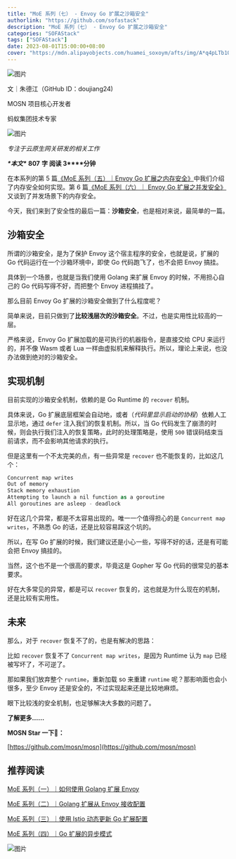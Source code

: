 ```yaml
---
title: "MoE 系列（七） - Envoy Go 扩展之沙箱安全"
authorlink: "https://github.com/sofastack"
description: "MoE 系列（七） - Envoy Go 扩展之沙箱安全"
categories: "SOFAStack"
tags: ["SOFAStack"]
date: 2023-08-01T15:00:00+08:00
cover: "https://mdn.alipayobjects.com/huamei_soxoym/afts/img/A*q4pLTb1O3dUAAAAAAAAAAAAADrGAAQ/original"
---
```


![图片](https://mmbiz.qpic.cn/mmbiz_gif/nibOZpaQKw09ARcsGuzib3ttcN4LZpdAC0n9KTQp7uibF8ia0ibk3Olf3sib50ExibicicOrzCOVrOyUD2dFib84f0fTx5uA/640?wx_fmt=gif&wxfrom=5&wx_lazy=1)

文｜朱德江（GitHub ID：doujiang24)

MOSN 项目核心开发者

蚂蚁集团技术专家

![图片](https://mmbiz.qpic.cn/mmbiz_png/nibOZpaQKw08VNbtYZicic5Nog5MV3VxrPUbpSOe4Pn693qzEiacbqxwuqcyhl24RbPibibbgxhIwZmRG36CzjZicDRUA/640?wx_fmt=png&wxfrom=5&wx_lazy=1&wx_co=1)

*专注于云原生网关研发的相关工作*

***\*本文\**** **807** **字 阅读  3****分钟**

在本系列的第 5 篇[《MoE 系列（五）｜Envoy Go 扩展之内存安全》](http://mp.weixin.qq.com/s?__biz=MzUzMzU5Mjc1Nw==&mid=2247537035&idx=1&sn=3c282f26198c24ea361d8337e9e27ce5&chksm=faa3be51cdd43747cd61c1ece3221ef1cf4e3839f729f430b8c5a00f2238a62f95e8bcbad9d2&scene=21)中我们介绍了内存安全如何实现。第 6 篇[《MoE 系列（六）｜ Envoy Go 扩展之并发安全》](http://mp.weixin.qq.com/s?__biz=MzUzMzU5Mjc1Nw==&mid=2247538519&idx=1&sn=c6b9c04abe6111a041b5b1c9c7f52f60&chksm=faa3b88dcdd4319bdeebd82f1c94789429f692b395411d23298378c0665eb8ade45c141e74ad&scene=21)又谈到了并发场景下的内存安全。

今天，我们来到了安全性的最后一篇：**沙箱安全**，也是相对来说，最简单的一篇。

## 沙箱安全

所谓的沙箱安全，是为了保护 Envoy 这个宿主程序的安全，也就是说，扩展的 Go 代码运行在一个沙箱环境中，即使 Go 代码跑飞了，也不会把 Envoy 搞挂。

具体到一个场景，也就是当我们使用 Golang 来扩展 Envoy 的时候，不用担心自己的 Go 代码写得不好，而把整个 Envoy 进程搞挂了。

那么目前 Envoy Go 扩展的沙箱安全做到了什么程度呢？

简单来说，目前只做到了**比较浅层次的沙箱安全**。不过，也是实用性比较高的一层。

严格来说，Envoy Go 扩展加载的是可执行的机器指令，是直接交给 CPU 来运行的，并不像 Wasm 或者 Lua 一样由虚拟机来解释执行。所以，理论上来说，也没办法做到绝对的沙箱安全。

## 实现机制

目前实现的沙箱安全机制，依赖的是 Go Runtime 的 `recover` 机制。

具体来说，Go 扩展底层框架会自动地，或者（*代码里显示启动的协程*）依赖人工显示地，通过 `defer` 注入我们的恢复机制。所以，当 Go 代码发生了崩溃的时候，则会执行我们注入的恢复策略，此时的处理策略是，使用 `500` 错误码结束当前请求，而不会影响其他请求的执行。

但是这里有一个不太完美的点，有一些异常是 `recover` 也不能恢复的，比如这几个：

```c#
Concurrent map writes
Out of memory
Stack memory exhaustion
Attempting to launch a nil function as a goroutine
All goroutines are asleep - deadlock
```

好在这几个异常，都是不太容易出现的。唯一一个值得担心的是 `Concurrent map writes`，不熟悉 Go 的话，还是比较容易踩这个坑的。

所以，在写 Go 扩展的时候，我们建议还是小心一些，写得不好的话，还是有可能会把 Envoy 搞挂的。

当然，这个也不是一个很高的要求，毕竟这是 Gopher 写 Go 代码的很常见的基本要求。

好在大多常见的异常，都是可以 `recover` 恢复的，这也就是为什么现在的机制，还是比较有实用性。

## 未来

那么，对于 `recover` 恢复不了的，也是有解决的思路：

比如 `recover` 恢复不了 `Concurrent map writes`，是因为 Runtime 认为 `map` 已经被写坏了，不可逆了。

那如果我们放弃整个 `runtime`，重新加载 so 来重建 `runtime` 呢？那影响面也会小很多，至少 Envoy 还是安全的，不过实现起来还是比较地麻烦。

眼下比较浅的安全机制，也足够解决大多数的问题了。

**了解更多……**

**MOSN Star 一下🌟：**

[https://github.com/mosn/mosn](https://github.com/mosn/mosn)

## 推荐阅读

[MoE 系列（一）｜如何使用 Golang 扩展 Envoy](https://mp.weixin.qq.com/s/GF5Pr2aAOe6NAdJ5VgfMvg)

[MoE 系列（二）｜Golang 扩展从 Envoy 接收配置](https://mp.weixin.qq.com/s/xRt9qet-Dm3UMEVa3iDFrA)

[MoE 系列（三）｜使用 Istio 动态更新 Go 扩展配置](https://mp.weixin.qq.com/s/gvbvAZEUbjtD-UpKziHmBA)

[MoE 系列（四）｜Go 扩展的异步模式](https://mp.weixin.qq.com/s/to6U_5UfU1LUSj6vGsQQuQ)

![图片](https://mmbiz.qpic.cn/sz_mmbiz_jpg/nibOZpaQKw08Wic9WKwiaVicaKu0OKmdhj0nXubpDsc8JCjo3IKfMAf5QRiaRmXEoAUwZbaXzJG3ZbFDa4GEhXLkujg/640?wx_fmt=jpeg&wxfrom=5&wx_lazy=1&wx_co=1)
